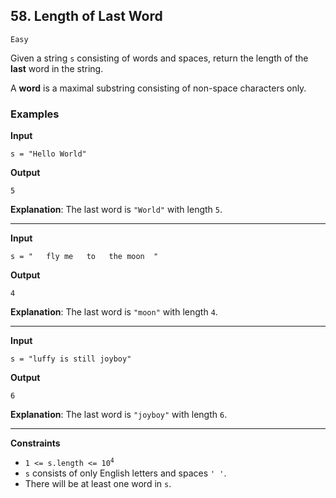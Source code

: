 ## 58. Length of Last Word

`Easy`

Given a string `s` consisting of words and spaces, return the length of the **last** word in the string.

A **word** is a maximal substring consisting of non-space characters only.

### Examples

**Input**
```
s = "Hello World"
```

**Output**
```
5
```

**Explanation**: The last word is `"World"` with length `5`.


---

**Input**
```
s = "   fly me   to   the moon  "
```

**Output**
```
4
```


**Explanation**: The last word is `"moon"` with length `4`.

---

**Input**
```
s = "luffy is still joyboy"
```

**Output**
```
6
```

**Explanation**: The last word is `"joyboy"` with length `6`.

---

**Constraints**
* <code>1 <= s.length <= 10<sup>4</sup></code>
* `s` consists of only English letters and spaces `' '`.
* There will be at least one word in `s`.

